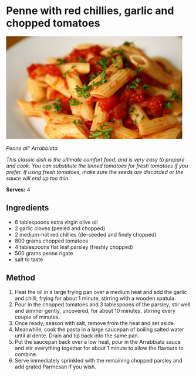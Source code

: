 # Penne with red chillies, garlic and chopped tomatoes

![Name](resources/penne-allarrabiata.jpg)

*Penne all' Arrabbiata*

*This classic dish is the ultimate comfort food, and is very easy to prepare and cook. You can substitute the tinned tomatoes for fresh tomatoes if you prefer. If using fresh tomatoes, make sure the seeds are discarded or the sauce will end up too thin.*

**Serves:** 4

## Ingredients
- 6 tablespoons extra virgin olive oil
- 2 garlic cloves (peeled and chopped)
- 2 medium-hot red chillies (de-seeded and finely chopped)
- 800 grams chopped tomatoes
- 4 tablespoons flat leaf parsley (freshly chopped)
- 500 grams penne rigate
- salt to taste


## Method
1. Heat the oil in a large frying pan over a medium heat and add the garlic and chilli, frying for about 1 minute, stirring with a wooden spatula.
1. Pour in the chopped tomatoes and 3 tablespoons of the parsley, stir well and simmer gently, uncovered, for about 10 minutes, stirring every couple of minutes.
1. Once ready, season with salt, remove from the heat and set aside.
1. Meanwhile, cook the pasta in a large saucepan of boiling salted water until al dente. Drain and tip back into the same pan.
1. Put the saucepan back over a low heat, pour in the Arrabbiata sauce and stir everything together for about 1 minute to allow the flavours to combine.
1. Serve immediately sprinkled with the remaining chopped parsley and add grated Parmesan if you wish.